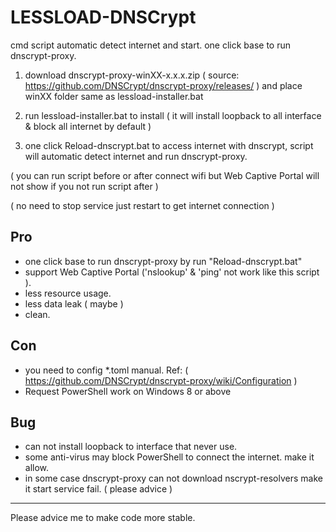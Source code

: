 # LESSLOAD-DNSCrypt

cmd script automatic detect internet and start. one click base to run dnscrypt-proxy.

1. download dnscrypt-proxy-winXX-x.x.x.zip ( source: https://github.com/DNSCrypt/dnscrypt-proxy/releases/ ) and place winXX folder same as lessload-installer.bat

2. run lessload-installer.bat to install ( it will install loopback to all interface & block all internet by default )

3. one click Reload-dnscrypt.bat to access internet with dnscrypt, script will automatic detect internet and run dnscrypt-proxy.

( you can run script before or after connect wifi but Web Captive Portal will not show if you not run script after )

( no need to stop service just restart to get internet connection )



## Pro
- one click base to run dnscrypt-proxy by run "Reload-dnscrypt.bat"
- support Web Captive Portal ('nslookup' & 'ping' not work like this script ).
- less resource usage.
- less data leak ( maybe )
- clean.

## Con
- you need to config *.toml manual. Ref: ( https://github.com/DNSCrypt/dnscrypt-proxy/wiki/Configuration )
- Request PowerShell work on Windows 8 or above

## Bug
- can not install loopback to interface that never use.
- some anti-virus may block PowerShell to connect the internet. make it allow.
- in some case dnscrypt-proxy can not download nscrypt-resolvers make it start service fail. ( please advice )

------------------------------------------
Please advice me to make code more stable.
